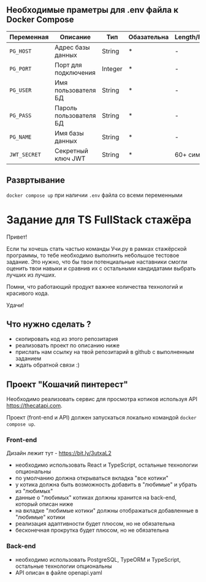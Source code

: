 ## Необходимые праметры для .env файла к Docker Compose

| Переменная     | Описание              | Тип     | Обазательна | Length/Format    |
|--------------|--------------------------|----------|----------|------------------|
| `PG_HOST`    | Адрес базы данных         | String   | *      | -                |
| `PG_PORT`    | Порт для подключения      | Integer  | *      | -|
| `PG_USER`    | Имя пользователя БД       | String   | *      | -                |
| `PG_PASS`    | Пароль пользователя БД    | String   | *      | -                |
| `PG_NAME`    | Имя базы данных           | String   | *      | -                |
| `JWT_SECRET` | Секретный ключ JWT        | String   | *      | 60+ символов      |

## Развртывание 
`docker compose up` при наличии `.env` файла со всеми переменными


# Задание для TS FullStack стажёра

Привет! 

Если ты хочешь стать частью команды Учи.ру в рамках стажёрской программы,
то тебе необходимо выполнить небольшое тестовое задание. Это нужно, что бы твои
потенциальные наставники смогли оценить твои навыки и сравнив их с остальными
кандидатами выбрать лучших из лучших.

Помни, что работающий продукт важнее количества технологий и красивого кода.

Удачи!

## Что нужно сделать ?

- скопировать код из этого репозитария
- реализовать проект по описанию ниже
- прислать нам ссылку на твой репозитарий в github с выполненным заданием
- ждать обратной связи :)

## Проект "Кошачий пинтерест"

Необходимо реализовать сервис для просмотра котиков используя API https://thecatapi.com.

Проект (front-end и API) должен запускаться локально командой `docker compose up`.

### Front-end
Дизайн лежит тут - https://bit.ly/3utxaL2

- необходимо использовать React и TypeScript, остальные технологии опциональны
- по умолчанию должна открываться вкладка "все котики"
- у котика должна быть возможность добавить в "любимые" и убрать из "любимых"
- данные о "любимых" котиках должны хранится на back-end, который описан ниже
- на вкладке "любимые котики" должны отображаться добавленные в "любимые" котики
- реализация адаптивности будет плюсом, но не обязательна
- бесконечная прокрутка будет плюсом, но не обязательна

### Back-end

- необходимо использовать PostgreSQL, TypeORM и TypeScript, остальные технологии опциональны
- API описан в файле openapi.yaml
